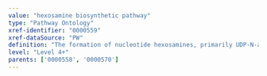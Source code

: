 ```yaml
---
value: "hexosamine biosynthetic pathway"
type: "Pathway Ontology"
xref-identifier: "0000559"
xref-dataSource: "PW"
definition: "The formation of nucleotide hexosamines, primarily UDP-N-acetylglucosamine, constitutes the final step in the hexosamine biosynthetic pathway which provides substrates for the O-linked glycosylation of proteins. Glycoproteins that are either secreted from the cell or inserted into the plasma membrane undergo N-linked glycosylation. The O-linked glycosylation of nuclear and/or cytosolic proteins confers a signaling dimension to the hexosamine biosynthetic pathway."
level: "Level 4+"
parents: ['0000558', '0000570']
---
```

